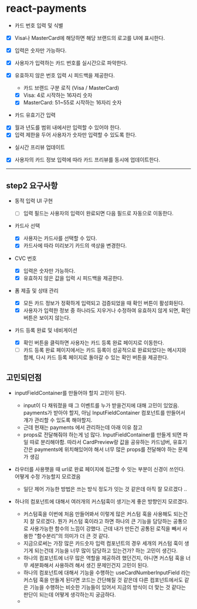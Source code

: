 # react-payments

- 카드 번호 입력 및 식별
- [x] Visa나 MasterCard에 해당하면 해당 브랜드의 로고를 UI에 표시한다.

- [x] 입력은 숫자만 가능하다.
- [x] 사용자가 입력하는 카드 번호를 실시간으로 파악한다.
- [x] 유효하지 않은 번호 입력 시 피드백을 제공한다.
  - 카드 브랜드 구분 로직 (Visa / MasterCard)
  - [x] Visa: 4로 시작하는 16자리 숫자
  - [x] MasterCard: 51~55로 시작하는 16자리 숫자
- 카드 유효기간 입력
- [x] 월과 년도를 범위 내에서만 입력할 수 있어야 한다.
- [x] 입력 제한을 두어 사용자가 숫자만 입력할 수 있도록 한다.

- 실시간 프리뷰 업데이트
- [x] 사용자의 카드 정보 입력에 따라 카드 프리뷰를 동시에 업데이트한다.

---

## step2 요구사항

- 동적 입력 UI 구현

  - [ ] 입력 필드는 사용자의 입력이 완료되면 다음 필드로 자동으로 이동한다.

- 카드사 선택

  - [x] 사용자는 카드사를 선택할 수 있다.
  - [x] 카드사에 따라 미리보기 카드의 색상을 변경한다.

- CVC 번호

  - [x] 입력은 숫자만 가능하다.
  - [x] 유효하지 않은 값을 입력 시 피드백을 제공한다.

- 폼 제출 및 상태 관리

  - [x] 모든 카드 정보가 정확하게 입력되고 검증되었을 때 확인 버튼이 활성화된다.
  - [x] 사용자가 입력한 정보 중 하나라도 지우거나 수정하여 유효하지 않게 되면, 확인 버튼은 보이지 않는다.

- 카드 등록 완료 및 네비게이션

  - [x] 확인 버튼을 클릭하면 사용자는 카드 등록 완료 페이지로 이동한다.
  - [ ] 카드 등록 완료 페이지에서는 카드 등록이 성공적으로 완료되었다는 메시지와 함께, 다시 카드 등록 페이지로 돌아갈 수 있는 확인 버튼을 제공한다.

## 고민되던점

- inputFieldContainer를 만들어야 할지 고민이 된다.

  - input이 다 채워졌을 때 그 이벤트를 누가 받을건지에 대해 고민이 있었음. payments가 받아야 할지, 아님 InputFieldContainer 컴포넌트를 만들어서 걔가 관리할 수 있도록 해야할지.
  - 근데 현재는 payments 에서 관리하는데 아래 이유 참고
  - props로 전달해줘야 하는게 넘 많다. InputFieldContainer를 만들게 되면 파일 따로 분리해야함. 따라서 CardPreview랑 값을 공유하는 카드넘버, 유효기간은 payments에 위치해있어야 해서 너무 많은 props를 전달해야 하는 문제가 생김

- 라우터를 사용햇을 때 url로 완료 페이지에 접근할 수 잇는 부분이 신경이 쓰인다. 어떻게 수정 가능할지 모르겠음

  - 일단 제어 가능한 방법은 <ProtectedRoute> 쓰는 방식 정도가 잇는 것 같은데 아직 잘 모르겠다 ..

- 하나의 컴포넌트에 대해서 여러개의 커스텀훅이 생기는게 좋은 방향인지 모르겠다.
  - 커스텀훅을 이번에 처음 만들어봐서 이렇게 많은 커스텀 훅을 사용해도 되는건지 잘 모르겠다. 뭔가 커스텀 훅이라고 하면 하나의 큰 기능을 담당하는 공통으로 사용가능한 함수의 느낌이 강했다. 근데 내가 만든건 공통된 로직을 빼서 사용한 "함수분리"의 의미가 더 큰 것 같다.
  - 지금으로써는 가장 많은 카드숫자 입력 컴포넌트의 경우 세개의 커스텀 훅이 생기게 되는건데 기능을 너무 많이 담당하고 있는건가? 하는 고민이 생긴다.
  - 하나의 컴포넌트에 너무 많은 역할을 제공하려 했던건지, 아니면 커스텀 훅을 너무 세분화해서 사용하려 해서 생긴 문제인건지 고민이 된다.
  - 하나의 컴포넌트에 대해서 기능을 수행하는 useCardNumberInputField 라는 커스텀 훅을 만들게 된다면 코드는 간단해질 것 같은데 다른 컴포넌트에서도 같은 기능을 수행하는 비슷한 기능들이 있어서 지금의 방식이 더 맞는 것 같다는 판단이 되는데 어떻게 생각하는지 궁금하다.
  -
